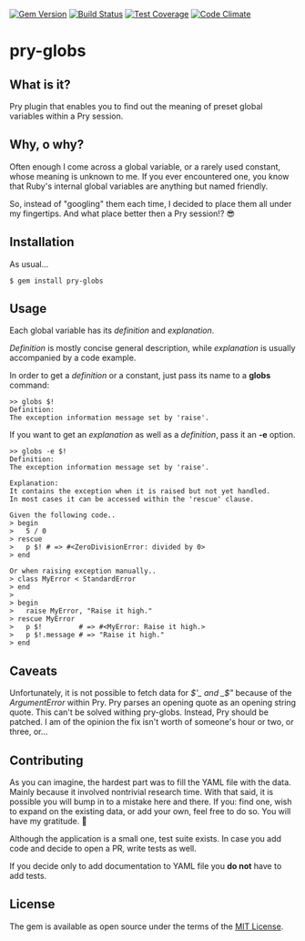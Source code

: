 [![Gem Version](https://badge.fury.io/rb/pry-globs.svg)](https://badge.fury.io/rb/pry-globs)
[![Build Status](https://travis-ci.org/da1chy/pry-globs.svg?branch=master)](https://travis-ci.org/DarioDaic/pry-globs)
[![Test Coverage](https://codeclimate.com/github/DarioDaic/pry-globs/badges/coverage.svg)](https://codeclimate.com/github/DarioDaic/pry-globs/coverage)
[![Code Climate](https://codeclimate.com/github/DarioDaic/pry-globs/badges/gpa.svg)](https://codeclimate.com/github/da1chy/pry-globs)

# pry-globs

## What is it?

Pry plugin that enables you to find out the meaning of preset global variables
within a Pry session.

## Why, o why?

Often enough I come across a global variable, or a rarely used constant,
whose meaning is unknown to me. If you ever encountered one, you know that Ruby's
internal global variables are anything but named friendly.

So, instead of "googling" them each time, I decided to place them all under
my fingertips. And what place better then a Pry session!? :sunglasses:

## Installation

As usual...
```
$ gem install pry-globs
```

## Usage

Each global variable has its _definition_ and _explanation_.

_Definition_ is mostly concise general description, while _explanation_ is usually
accompanied by a code example.

In order to get a _definition_ or a constant, just pass its name to a **globs**
command:
```
>> globs $!
Definition:
The exception information message set by 'raise'.
```

If you want to get an _explanation_ as well as a _definition_, pass it an
**-e** option.
```
>> globs -e $!
Definition:
The exception information message set by 'raise'.

Explanation:
It contains the exception when it is raised but not yet handled.
In most cases it can be accessed within the 'rescue' clause.

Given the following code..
> begin
>   5 / 0
> rescue
>   p $! # => #<ZeroDivisionError: divided by 0>
> end

Or when raising exception manually..
> class MyError < StandardError
> end
>
> begin
>   raise MyError, "Raise it high."
> rescue MyError
>   p $!         # => #<MyError: Raise it high.>
>   p $!.message # => "Raise it high."
> end
```

## Caveats

Unfortunately, it is not possible to fetch data for _$'_ and _$"_
because of the _ArgumentError_ within Pry. Pry parses an opening quote
as an opening string quote. This can't be solved withing pry-globs.
Instead, Pry should be patched. I am of the opinion the fix isn't
worth of someone's hour or two, or three, or...

## Contributing

As you can imagine, the hardest part was to fill the YAML file with the data.
Mainly because it involved nontrivial research time. With that said, it is possible
you will bump in to a mistake here and there. If you: find one, wish to expand on the
existing data, or add your own, feel free to do so. You will have my gratitude. :bow:

Although the application is a small one, test suite exists. In case you
add code and decide to open a PR, write tests as well.

If you decide only to add documentation to YAML file you **do not** have to add tests.

## License
The gem is available as open source under the terms of the [MIT License](http://opensource.org/licenses/MIT).
